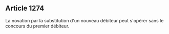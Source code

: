 Article 1274
----
La novation par la substitution d'un nouveau débiteur peut s'opérer sans le
concours du premier débiteur.
